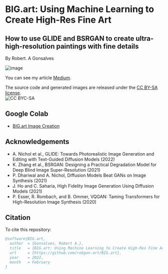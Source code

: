 # **BIG.art: Using Machine Learning to Create High-Res Fine Art**
## How to use GLIDE and BSRGAN to create ultra-high-resolution paintings with fine details

By Robert. A Gonsalves</br>

![image](https://raw.githubusercontent.com/robgon-art/BIG.art/main/BIG.art_med.jpg)

You can see my article [Medium](https://towardsdatascience.com/big-art-using-machine-learning-to-create-high-res-fine-art-7dd695f99788).

The source code and generated images are released under the [CC BY-SA license](https://creativecommons.org/licenses/by-sa/4.0/).</br>
![CC BYC-SA](https://licensebuttons.net/l/by-sa/3.0/88x31.png)

## Google Colab
* [BIG.art Image Creation](https://colab.research.google.com/github/robgon-art/BIG.art/blob/main/BIG_art_Image_Creation.ipynb)

## Acknowledgements
- A. Nichol et al., GLIDE: Towards Photorealistic Image Generation and Editing with Text-Guided Diffusion Models (2022)
- K. Zhang et al., BSRGAN: Designing a Practical Degradation Model for Deep Blind Image Super-Resolution (2021)
- P. Dhariwal and A. Nichol, Diffusion Models Beat GANs on Image Synthesis (2021)
- J. Ho and C. Saharia, High Fidelity Image Generation Using Diffusion Models (2021)
- P. Esser, R. Rombach, and B. Ommer, VQGAN: Taming Transformers for High-Resolution Image Synthesis (2020)

## Citation
To cite this repository:

```bibtex
@software{BIG.art,
  author  = {Gonsalves, Robert A.},
  title   = {BIG.art: Using Machine Learning to Create High-Res Fine Art},
  url     = {https://github.com/robgon-art/BIG.art},
  year    = 2022,
  month   = February
}
```
